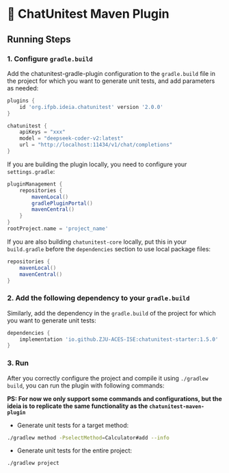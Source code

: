 # :mega: ChatUnitest Maven Plugin

## Running Steps

### 1. Configure `gradle.build`

Add the chatunitest-gradle-plugin configuration to the `gradle.build` file in the project for which you want to generate unit tests, and add parameters as needed:
```gradle
plugins {
    id 'org.ifpb.ideia.chatunitest' version '2.0.0'
}

chatunitest {
    apiKeys = "xxx"
    model = "deepseek-coder-v2:latest"
    url = "http://localhost:11434/v1/chat/completions"
}
```

If you are building the plugin locally, you need to configure your `settings.gradle`:
```gradle
pluginManagement {
    repositories {
        mavenLocal()
        gradlePluginPortal()
        mavenCentral()
    }
}
rootProject.name = 'project_name'
```

If you are also building `chatunitest-core` locally, put this in your `build.gradle` before the `dependencies` section to use local package files:
```gradle
repositories {
    mavenLocal()
    mavenCentral()
}
```

### 2. Add the following dependency to your `gradle.build`

Similarly, add the dependency in the `gradle.build` of the project for which you want to generate unit tests:
```gradle
dependencies {
    implementation 'io.github.ZJU-ACES-ISE:chatunitest-starter:1.5.0'
}
```

### 3. Run

After you correctly configure the project and compile it using `./gradlew build`, you can run the plugin with following commands:

**PS: For now we only support some commands and configurations, but the ideia is to replicate the same functionality as the `chatunitest-maven-plugin`**

- Generate unit tests for a target method:
```bash
./gradlew method -PselectMethod=Calculator#add --info
```

- Generate unit tests for the entire project:
```bash
./gradlew project
```

